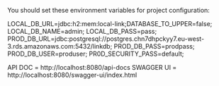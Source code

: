 You should set these environment variables for project configuration:

LOCAL_DB_URL=jdbc:h2:mem:local-link;DATABASE_TO_UPPER=false;
LOCAL_DB_NAME=admin;
LOCAL_DB_PASS=pass;
PROD_DB_URL=jdbc:postgresql://postgres.chn7dhpckyy7.eu-west-3.rds.amazonaws.com:5432/linkdb;
PROD_DB_PASS=prodpass;
PROD_DB_USER=produser;
PR0D_SECURITY_PASS=default;

API DOC = http://localhost:8080/api-docs
SWAGGER UI = http://localhost:8080/swagger-ui/index.html
